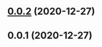 ## [0.0.2](https://github.com/tyankatsu0105/css-houdini/compare/v0.0.1...v0.0.2) (2020-12-27)



## 0.0.1 (2020-12-27)



